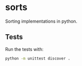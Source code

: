 # sorts
Sorting implementations in python.

## Tests
Run the tests with:
```bash
python -m unittest discover .
```
